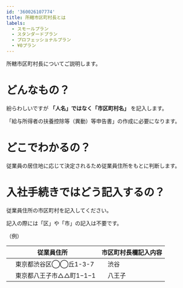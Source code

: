 ```yaml
---
id: '360026107774'
title: 所轄市区町村長とは
labels:
  - スモールプラン
  - スタンダードプラン
  - プロフェッショナルプラン
  - ¥0プラン
---
```

所轄市区町村長についてご説明します。

# どんなもの？

紛らわしいですが **「人名」ではなく「市区町村名」** を記入します。

「給与所得者の扶養控除等（異動）等申告書」の作成に必要になります。

# どこでわかるの？

従業員の居住地に応じて決定されるため従業員住所をもとに判断します。

# 入社手続きではどう記入するの？

従業員住所の市区町村を記入してください。

記入の際には「区」や「市」の記入は不要です。

（例）

| 従業員住所 | 市区町村長欄記入内容 |
| --- | --- |
| 　東京都渋谷区◯◯丘1-3-7 | 　渋谷 |
| 　東京都八王子市△△町1−1−1 | 　八王子 |
